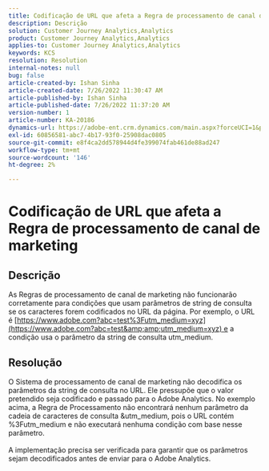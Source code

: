 ```yaml
---
title: Codificação de URL que afeta a Regra de processamento de canal de marketing
description: Descrição
solution: Customer Journey Analytics,Analytics
product: Customer Journey Analytics,Analytics
applies-to: Customer Journey Analytics,Analytics
keywords: KCS
resolution: Resolution
internal-notes: null
bug: false
article-created-by: Ishan Sinha
article-created-date: 7/26/2022 11:30:47 AM
article-published-by: Ishan Sinha
article-published-date: 7/26/2022 11:37:20 AM
version-number: 1
article-number: KA-20186
dynamics-url: https://adobe-ent.crm.dynamics.com/main.aspx?forceUCI=1&pagetype=entityrecord&etn=knowledgearticle&id=ab43dd5e-d60c-ed11-82e5-000d3a379b78
exl-id: 60856581-abc7-4b17-93f0-25908dac0805
source-git-commit: e8f4ca2dd578944d4fe399074fab461de88ad247
workflow-type: tm+mt
source-wordcount: '146'
ht-degree: 2%

---
```


# Codificação de URL que afeta a Regra de processamento de canal de marketing

## Descrição

As Regras de processamento de canal de marketing não funcionarão corretamente para condições que usam parâmetros de string de consulta se os caracteres forem codificados no URL da página. Por exemplo, o URL é [https://www.adobe.com?abc=test%3Futm_medium=xyz](https://www.adobe.com?abc=test&amp;amp;utm_medium=xyz) e a condição usa o parâmetro da string de consulta utm_medium.

## Resolução

O Sistema de processamento de canal de marketing não decodifica os parâmetros da string de consulta no URL. Ele pressupõe que o valor pretendido seja codificado e passado para o Adobe Analytics. No exemplo acima, a Regra de Processamento não encontrará nenhum parâmetro da cadeia de caracteres de consulta &amp;utm_medium, pois o URL contém %3Futm_medium e não executará nenhuma condição com base nesse parâmetro.<br> <br>A implementação precisa ser verificada para garantir que os parâmetros sejam decodificados antes de enviar para o Adobe Analytics.
